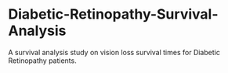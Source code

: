 # Diabetic-Retinopathy-Survival-Analysis
A survival analysis study on vision loss survival times for Diabetic Retinopathy patients.
